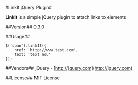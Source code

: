 #LinkIt jQuery Plugin#

**LinkIt** is a simple jQuery plugin to attach links to elements

##Version##
0.3.0

##Usage##

    $('span').linkIt({
		href: 'http://www.test.com',
		text: 'text nou'
	});


##Vendors##
jQuery - [http://jquery.com](http://jquery.com)


##License##
MIT License


